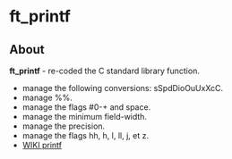 # ft_printf

## About

**ft_printf** - re-coded the C standard library function.

+ manage the following conversions: sSpdDioOuUxXcC.
+ manage %%.
+ manage the flags #0-+ and space.
+ manage the minimum field-width.
+ manage the precision.
+ manage the flags hh, h, l, ll, j, et z.
+ [WIKI printf](https://en.wikipedia.org/wiki/Printf_format_string)
